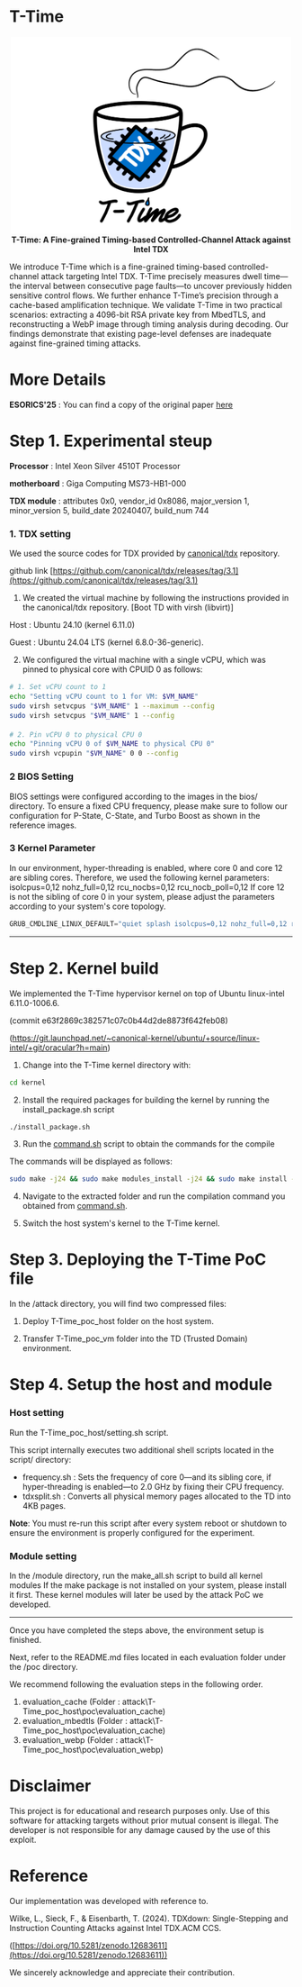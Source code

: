 # T-Time
<p align="center">
  <img src="./T-Time_logo.png" alt="T-Time logo" width="500"><br/>
  <strong>T-Time: A Fine-grained Timing-based Controlled-Channel Attack against Intel TDX</strong><br/>
</p>
We introduce T-Time which is a fine-grained timing-based controlled-channel attack targeting Intel TDX. 
T-Time precisely measures dwell time—the interval between consecutive page faults—to uncover previously hidden sensitive control flows. 
We further enhance T-Time’s precision through a cache-based amplification technique.
We validate T-Time in two practical scenarios: extracting a 4096-bit RSA private key from MbedTLS, and reconstructing a WebP image through timing analysis during decoding. 
Our findings demonstrate that existing page-level defenses are inadequate against fine-grained timing attacks.


# More Details

**ESORICS'25** : You can find a copy of the original paper [here](./ESORICS25_T-Time.pdf)

# Step 1. Experimental steup

**Processor** : Intel Xeon Silver 4510T Processor

**motherboard** : Giga Computing MS73-HB1-000

**TDX module** : attributes 0x0, vendor_id 0x8086, major_version 1, minor_version 5, build_date 20240407, build_num 744

### 1. TDX setting

We used the source codes for TDX provided by [canonical/tdx](https://github.com/canonical/tdx/releases/tag/3.1) repository.

github link  [https://github.com/canonical/tdx/releases/tag/3.1](https://github.com/canonical/tdx/releases/tag/3.1)

1. We created the virtual machine by following the instructions provided in the canonical/tdx repository. [Boot TD with virsh (libvirt)]

Host : Ubuntu 24.10 (kernel 6.11.0)

Guest : Ubuntu 24.04 LTS (kernel 6.8.0-36-generic).

2. We configured the virtual machine with a single vCPU, which was pinned to physical core with CPUID 0 as follows:

```bash
# 1. Set vCPU count to 1
echo "Setting vCPU count to 1 for VM: $VM_NAME"
sudo virsh setvcpus "$VM_NAME" 1 --maximum --config
sudo virsh setvcpus "$VM_NAME" 1 --config

# 2. Pin vCPU 0 to physical CPU 0
echo "Pinning vCPU 0 of $VM_NAME to physical CPU 0"
sudo virsh vcpupin "$VM_NAME" 0 0 --config
```

### 2 BIOS Setting

BIOS settings were configured according to the images in the bios/ directory. To ensure a fixed CPU frequency, please make sure to follow our configuration for P-State, C-State, and Turbo Boost as shown in the reference images.

### 3 Kernel Parameter

In our environment, hyper-threading is enabled, where core 0 and core 12 are sibling cores. Therefore, we used the following kernel parameters: isolcpus=0,12 nohz_full=0,12 rcu_nocbs=0,12 rcu_nocb_poll=0,12 If core 12 is not the sibling of core 0 in your system, please adjust the parameters according to your system's core topology.

```c
GRUB_CMDLINE_LINUX_DEFAULT="quiet splash isolcpus=0,12 nohz_full=0,12 rcu_nocbs=0,12 rcu_nocb_poll=0,12 processor.max_cstate=0 dis_ucode_dlr msr.allow_writes=on nmi_watchdog=0 iomem=relaxed no_timer_check log_buf_len=64MB transparent_hugepage=never"
```

---

# Step 2. Kernel build

We implemented the T-Time hypervisor kernel on top of Ubuntu linux-intel 6.11.0-1006.6.

(commit e63f2869c382571c07c0b44d2de8873f642feb08)

(https://git.launchpad.net/~canonical-kernel/ubuntu/+source/linux-intel/+git/oracular?h=main)

1. Change into the T-Time kernel directory with:

```bash
cd kernel
```

2. Install the required packages for building the kernel by running the install_package.sh script

```bash
./install_package.sh
```

3. Run the [command.sh](http://command.sh/) script to obtain the commands for the compile 

The commands will be displayed as follows:

```bash
sudo make -j24 && sudo make modules_install -j24 && sudo make install -j24 && grep -A100 submenu /boot/grub/grub.cfg | grep menuentry
```

4. Navigate to the extracted folder and run the compilation command you obtained from [command.sh](http://command.sh/).

5. Switch the host system's kernel to the T-Time kernel.

# Step 3. Deploying the T-Time PoC file

In the /attack directory, you will find two compressed files:

1. Deploy T-Time_poc_host folder on the host system.
   
2. Transfer T-Time_poc_vm folder into the TD (Trusted Domain) environment.

# Step 4. Setup the host and module

### Host setting

Run the T-Time_poc_host/setting.sh script. 

This script internally executes two additional shell scripts located in the script/ directory: 

- frequency.sh : Sets the frequency of core 0—and its sibling core, if hyper-threading is enabled—to 2.0 GHz by fixing their CPU frequency.
- tdxsplit.sh : Converts all physical memory pages allocated to the TD into 4KB pages.

**Note**: You must re-run this script after every system reboot or shutdown to ensure the environment is properly configured for the experiment.

### Module setting

In the /module directory, run the make_all.sh script to build all kernel modules If the make package is not installed on your system, please install it first. These kernel modules will later be used by the attack PoC we developed. 

---

Once you have completed the steps above, the environment setup is finished.

Next, refer to the README.md files located in each evaluation folder under the /poc directory.

We recommend following the evaluation steps in the following order.
1. evaluation_cache (Folder : attack\T-Time_poc_host\poc\evaluation_cache)
2. evaluation_mbedtls (Folder : attack\T-Time_poc_host\poc\evaluation_cache)
3. evaluation_webp (Folder : attack\T-Time_poc_host\poc\evaluation_webp)

# Disclaimer

This project is for educational and research purposes only. Use of this software for attacking targets without prior mutual consent is illegal. The developer is not responsible for any damage caused by the use of this exploit.

# Reference

Our implementation was developed with reference to.

Wilke, L., Sieck, F., & Eisenbarth, T. (2024). TDXdown: Single-Stepping and Instruction Counting Attacks against Intel TDX.ACM CCS. 

([https://doi.org/10.5281/zenodo.12683611](https://doi.org/10.5281/zenodo.12683611))

We sincerely acknowledge and appreciate their contribution.
